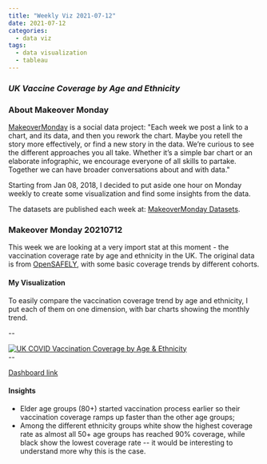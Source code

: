 ```yaml
---
title: "Weekly Viz 2021-07-12"
date: 2021-07-12
categories:
  - data viz
tags:
  - data visualization
  - tableau
---
```


### *UK Vaccine Coverage by Age and Ethnicity*


### About Makeover Monday

[MakeoverMonday](http://www.makeovermonday.co.uk/) is a social data project:
"Each week we post a link to a chart, and its data, and then you rework the chart.
Maybe you retell the story more effectively, or find a new story in the data.
We’re curious to see the different approaches you all take. Whether it’s a simple bar chart or an elaborate infographic, we encourage everyone of all skills to partake.
Together we can have broader conversations about and with data."

Starting from Jan 08, 2018, I decided to put aside one hour on Monday weekly to create some visualization and find some insights from the data.

The datasets are published each week at: [MakeoverMonday Datasets](http://www.makeovermonday.co.uk/data/).

### Makeover Monday 20210712

This week we are looking at a very import stat at this moment - the vaccination coverage rate by age and ethnicity in the UK. The original data is from [OpenSAFELY](https://reports.opensafely.org/reports/vaccine-coverage/), with some basic coverage trends by different cohorts.  

#### My Visualization

To easily compare the vaccination coverage trend by age and ethnicity, I put each of them on one dimension, with bar charts showing the monthly trend.  

--  
<div class='tableauPlaceholder' id='viz1626145231619' style='position: relative'>
  <noscript><a href='#'>
    <img alt='UK COVID Vaccination Coverage by Age &amp; Ethnicity ' src='https:&#47;&#47;public.tableau.com&#47;static&#47;images&#47;Ma&#47;MakeOverMonday20210712UKCOVIDVaccinationCoveragebyAgeEthnicity&#47;UKCOVIDVaccinationCoveragebyAgeEthnicity&#47;1_rss.png' style='border: none' />
    </a></noscript>
  <object class='tableauViz'  style='display:none;'>
    <param name='host_url' value='https%3A%2F%2Fpublic.tableau.com%2F' />
    <param name='embed_code_version' value='3' /> 
    <param name='site_root' value='' />
    <param name='name' value='MakeOverMonday20210712UKCOVIDVaccinationCoveragebyAgeEthnicity&#47;UKCOVIDVaccinationCoveragebyAgeEthnicity' />
    <param name='tabs' value='no' />
    <param name='toolbar' value='yes' />
    <param name='static_image' value='https:&#47;&#47;public.tableau.com&#47;static&#47;images&#47;Ma&#47;MakeOverMonday20210712UKCOVIDVaccinationCoveragebyAgeEthnicity&#47;UKCOVIDVaccinationCoveragebyAgeEthnicity&#47;1.png' />
    <param name='animate_transition' value='yes' />
    <param name='display_static_image' value='yes' />
    <param name='display_spinner' value='yes' />
    <param name='display_overlay' value='yes' />
    <param name='display_count' value='yes' />
    <param name='language' value='en-US' />
  </object></div>          
  <script type='text/javascript'>            
  var divElement = document.getElementById('viz1626145231619');    
  var vizElement = divElement.getElementsByTagName('object')[0];                
  if ( divElement.offsetWidth > 800 ) { vizElement.style.width='800px';vizElement.style.height='827px';} else if ( divElement.offsetWidth > 500 ) { vizElement.style.width='800px';vizElement.style.height='827px';} else { vizElement.style.width='100%';vizElement.style.height='727px';}       
  var scriptElement = document.createElement('script');                
  scriptElement.src = 'https://public.tableau.com/javascripts/api/viz_v1.js';       
  vizElement.parentNode.insertBefore(scriptElement, vizElement);             
</script>
--  

[Dashboard link](https://public.tableau.com/views/MakeOverMonday20210712UKCOVIDVaccinationCoveragebyAgeEthnicity/UKCOVIDVaccinationCoveragebyAgeEthnicity?:language=en-US&:display_count=n&:origin=viz_share_link)
  
#### Insights
* Elder age groups (80+) started vaccination process earlier so their vaccination coverage ramps up faster than the other age groups;  
* Among the different ethnicity groups white show the highest coverage rate as almost all 50+ age groups has reached 90% coverage, while black show the lowest coverage rate -- it would be interesting to understand more why this is the case.  

